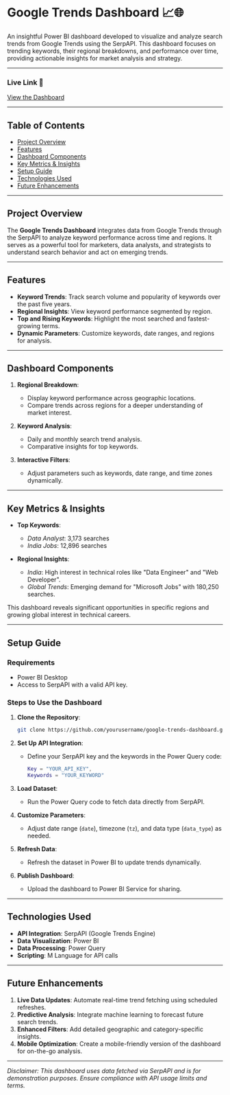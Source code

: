 # **Google Trends Dashboard** 📈🌐

An insightful Power BI dashboard developed to visualize and analyze search trends from Google Trends using the SerpAPI. This dashboard focuses on trending keywords, their regional breakdowns, and performance over time, providing actionable insights for market analysis and strategy.

---

### **Live Link** 🔗  
[View the Dashboard](https://app.powerbi.com/reportEmbed?reportId=8c49c5e8-b4bd-40bf-90bd-297218b4417d&autoAuth=true&ctid=5eafb13a-8bcd-462a-9e16-58810b6f2460)

---

## **Table of Contents**

- [Project Overview](#project-overview)  
- [Features](#features)  
- [Dashboard Components](#dashboard-components)  
- [Key Metrics & Insights](#key-metrics--insights)  
- [Setup Guide](#setup-guide)  
- [Technologies Used](#technologies-used)  
- [Future Enhancements](#future-enhancements)  

---

## **Project Overview**

The **Google Trends Dashboard** integrates data from Google Trends through the SerpAPI to analyze keyword performance across time and regions. It serves as a powerful tool for marketers, data analysts, and strategists to understand search behavior and act on emerging trends.

---

## **Features**

- **Keyword Trends**: Track search volume and popularity of keywords over the past five years.  
- **Regional Insights**: View keyword performance segmented by region.  
- **Top and Rising Keywords**: Highlight the most searched and fastest-growing terms.  
- **Dynamic Parameters**: Customize keywords, date ranges, and regions for analysis.  

---

## **Dashboard Components**

1. **Regional Breakdown**:  
   - Display keyword performance across geographic locations.  
   - Compare trends across regions for a deeper understanding of market interest.  

2. **Keyword Analysis**:  
   - Daily and monthly search trend analysis.  
   - Comparative insights for top keywords.  

3. **Interactive Filters**:  
   - Adjust parameters such as keywords, date range, and time zones dynamically.

---

## **Key Metrics & Insights**

- **Top Keywords**:  
  - *Data Analyst*: 3,173 searches  
  - *India Jobs*: 12,896 searches  

- **Regional Insights**:  
  - *India*: High interest in technical roles like "Data Engineer" and "Web Developer".  
  - *Global Trends*: Emerging demand for "Microsoft Jobs" with 180,250 searches.

This dashboard reveals significant opportunities in specific regions and growing global interest in technical careers.

---

## **Setup Guide**

### **Requirements**  
- Power BI Desktop  
- Access to SerpAPI with a valid API key.  

### **Steps to Use the Dashboard**  

1. **Clone the Repository**:  
   ```bash  
   git clone https://github.com/yourusername/google-trends-dashboard.git  
   ```  

2. **Set Up API Integration**:  
   - Define your SerpAPI key and the keywords in the Power Query code:  
     ```m
     Key = "YOUR_API_KEY",
     Keywords = "YOUR_KEYWORD"
     ```  

3. **Load Dataset**:  
   - Run the Power Query code to fetch data directly from SerpAPI.  

4. **Customize Parameters**:  
   - Adjust date range (`date`), timezone (`tz`), and data type (`data_type`) as needed.  

5. **Refresh Data**:  
   - Refresh the dataset in Power BI to update trends dynamically.  

6. **Publish Dashboard**:  
   - Upload the dashboard to Power BI Service for sharing.  

---

## **Technologies Used**

- **API Integration**: SerpAPI (Google Trends Engine)  
- **Data Visualization**: Power BI  
- **Data Processing**: Power Query  
- **Scripting**: M Language for API calls  

---

## **Future Enhancements**

1. **Live Data Updates**: Automate real-time trend fetching using scheduled refreshes.  
2. **Predictive Analysis**: Integrate machine learning to forecast future search trends.  
3. **Enhanced Filters**: Add detailed geographic and category-specific insights.  
4. **Mobile Optimization**: Create a mobile-friendly version of the dashboard for on-the-go analysis.  

---

*Disclaimer: This dashboard uses data fetched via SerpAPI and is for demonstration purposes. Ensure compliance with API usage limits and terms.*  